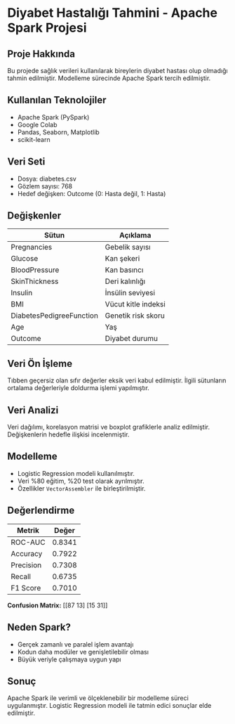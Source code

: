 # Diyabet Hastalığı Tahmini - Apache Spark Projesi

## Proje Hakkında

Bu projede sağlık verileri kullanılarak bireylerin diyabet hastası olup olmadığı tahmin edilmiştir. Modelleme sürecinde Apache Spark tercih edilmiştir.

## Kullanılan Teknolojiler

- Apache Spark (PySpark)
- Google Colab
- Pandas, Seaborn, Matplotlib
- scikit-learn

## Veri Seti

- Dosya: diabetes.csv  
- Gözlem sayısı: 768  
- Hedef değişken: Outcome (0: Hasta değil, 1: Hasta)

## Değişkenler

| Sütun | Açıklama |
|-------|----------|
| Pregnancies | Gebelik sayısı |
| Glucose | Kan şekeri |
| BloodPressure | Kan basıncı |
| SkinThickness | Deri kalınlığı |
| Insulin | İnsülin seviyesi |
| BMI | Vücut kitle indeksi |
| DiabetesPedigreeFunction | Genetik risk skoru |
| Age | Yaş |
| Outcome | Diyabet durumu |

## Veri Ön İşleme

Tıbben geçersiz olan sıfır değerler eksik veri kabul edilmiştir. İlgili sütunların ortalama değerleriyle doldurma işlemi yapılmıştır.

## Veri Analizi

Veri dağılımı, korelasyon matrisi ve boxplot grafiklerle analiz edilmiştir. Değişkenlerin hedefle ilişkisi incelenmiştir.

## Modelleme

- Logistic Regression modeli kullanılmıştır.
- Veri %80 eğitim, %20 test olarak ayrılmıştır.
- Özellikler `VectorAssembler` ile birleştirilmiştir.

## Değerlendirme

| Metrik | Değer |
|--------|-------|
| ROC-AUC | 0.8341 |
| Accuracy | 0.7922 |
| Precision | 0.7308 |
| Recall | 0.6735 |
| F1 Score | 0.7010 |

**Confusion Matrix:**
[[87 13]
[15 31]]

## Neden Spark?

- Gerçek zamanlı ve paralel işlem avantajı
- Kodun daha modüler ve genişletilebilir olması
- Büyük veriyle çalışmaya uygun yapı

## Sonuç

Apache Spark ile verimli ve ölçeklenebilir bir modelleme süreci uygulanmıştır. Logistic Regression modeli ile tatmin edici sonuçlar elde edilmiştir.

